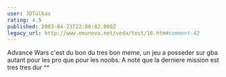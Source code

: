 ```yaml
---
user: JDTulkas
rating: 4.5
published: 2003-04-23T22:00:42.000Z
legacy_url: http://www.emunova.net/veda/test/16.htm#comment-42
---
```

Advance Wars c'est du bon du tres bon meme, un jeu a posseder sur gba autant pour les pro que pour les noobs. A noté que la derniere mission est tres tres dur ^^
